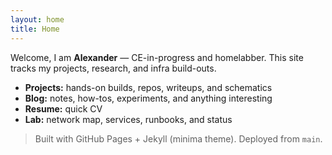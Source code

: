 ```yaml
---
layout: home
title: Home
---
```


Welcome, I am **Alexander** — CE-in-progress and homelabber.
This site tracks my projects, research, and infra build-outs.

- **Projects:** hands-on builds, repos, writeups, and schematics
- **Blog:** notes, how-tos, experiments, and anything interesting
- **Resume:** quick CV
- **Lab:** network map, services, runbooks, and status

> Built with GitHub Pages + Jekyll (minima theme). Deployed from `main`.
